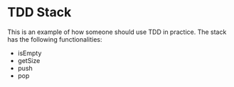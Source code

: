 # TDD Stack
This is an example of how someone should use TDD in practice.
The stack has the following functionalities:
- isEmpty
- getSize
- push
- pop
